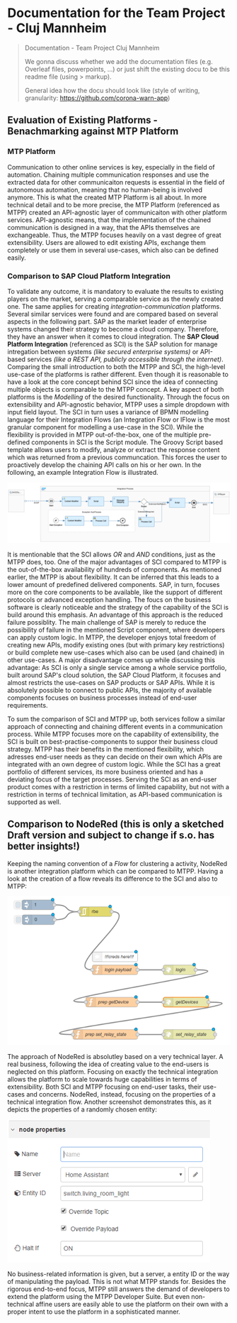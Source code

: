 # Documentation for the Team Project - Cluj Mannheim
> Documentation - Team Project Cluj Mannheim
> 
> We gonna discuss whether we add the documentation files (e.g. Overleaf files, powerpoints, ...) or just shift the existing docu to be this readme file (using >  markup).
> 
> General idea how the docu should look like (style of writing, granularity: https://github.com/corona-warn-app)


## Evaluation of Existing Platforms - Benachmarking against MTP Platform
### MTP Platform
Communication to other online services is key, especially in the field of automation. Chaining multiple communication responses and use the extracted data for other communicaiton requests is essential in the field of autonomous automation, meaning that no human-being is involved anymore.
This is what the created MTP Platform is all about. In more technical detail and to be more precise, the MTP Platform (referenced as MTPP) created an API-agnostic layer of communicaiton with other platform services. API-agnostic means, that the implementation of the chained communication is designed in a way, that the APIs themselves are exchangeable. Thus, the MTPP focuses heavily on a vast degree of great extensibility. Users are allowed to edit existing APIs, exchange them completely or use them in several use-cases, which also can be defined easily.


### Comparison to SAP Cloud Platform Integration
To validate any outcome, it is mandatory to evaluate the results to existing players on the market, serving a comparable service as the newly created one.
The same applies for creating *integration-communication* platforms. Several similar services were found and are compared based on several aspects in the following part.
SAP as the market leader of enterprise systems changed their strategy to become a cloud company. Therefore, they have an answer when it comes to cloud integration. The **SAP Cloud Platform Integration** (referenced as SCI) is the SAP solution for manage intregation between systems *(like secured enterprise systems)* or API-based services *(like a REST API, publicly accessible through the internet)*. Comparing the small introduction to both the MTPP and SCI, the high-level use-case of the platforms is rather different. Even though it is reasonable to have a look at the core concept behind SCI since the idea of connecting multiple objects is comparable to the MTPP concept.
A key aspect of both platforms is the *Modelling* of the desired functionality. Through the focus on extensibility and API-agnostic behavior, MTPP uses a simple dropdown with input field layout. The SCI in turn uses a variance of BPMN modelling language for their Integration Flows (an Integration Flow or IFlow is the most granular component for modelling a use-case in the SCI). While the flexibility is provided in MTPP out-of-the-box, one of the multiple pre-defined components in SCI is the Script module. The Groovy Script based template allows users to modify, analyze or extract the response content which was returned from a previous communcation. This forces the user to proactively develop the chaining API calls on his or her own. In the following, an example Integration Flow is illustrated.

![IFlow-Example](/resources/images/IFlow-Example.png)

It is mentionable that the SCI allows *OR* and *AND* conditions, just as the MTPP does, too.
One of the major advantages of SCI compared to MTPP is the out-of-the-box availability of hundreds of components. As mentioned earlier, the MTPP is about flexibility. It can be inferred that this leads to a lower amount of predefined delivered components. SAP, in turn, focuses more on the core components to be available, like the support of different protocols or advanced exception handling. The foucs on the business software is clearly noticeable and the strategy of the capability of the SCI is build around this emphasis. An advantage of this approach is the reduced failure possiblity. The main challenge of SAP is merely to reduce the possibility of failure in the mentioned Script component, where developers can apply custom logic. In MTPP, the developer enjoys total freedom of creating new APIs, modify existing ones (but with primary key restrictions) or build complete new use-cases which also can be used (and chained) in other use-cases. 
A major disadvantage comes up while discussing this advantage: As SCI is only a single service among a whole service portfolio, built around SAP's cloud solution, the SAP Cloud Platform, it focuses and almost restricts the use-cases on SAP products or SAP APIs. While it is absolutely possible to connect to public APIs, the majority of available components focuses on business processes instead of end-user requirements.

To sum the comparison of SCI and MTPP up, both services follow a similar approach of connecting and chaining different events in a communication process. While MTPP focuses more on the capability of extensibility, the SCI is built on best-practise-components to suppor their business cloud strategy. MTPP has their benefits in the mentioned flexibility, which adresses end-user needs as they can decide on their own which APIs are integrated with an own degree of custom logic. While the SCI has a great portfolio of different services, its more business oriented and has a deviating focus of the target processes. Serving the SCI as an end-user product comes with a restriction in terms of limited capability, but not with a restriction in terms of technical limitation, as API-based communication is supported as well.

## Comparison to NodeRed (this is only a sketched Draft version and subject to change if s.o. has better insights!)
Keeping the naming convention of a *Flow* for clustering a activity, NodeRed is another integration platform which can be compared to MTPP. Having a look at the creation of a flow reveals its difference to the SCI and also to MTPP:

![NodeRedFlow-Example](/resources/images/NodeRedFlow-Example.png)

The approach of NodeRed is absolutley based on a very technical layer. A real business, following the idea of creating value to the end-users is neglected on this platform. Focusing on exactly the technical integration allows the platform to scale towards huge capabilities in terms of extensibility. Both SCI and MTPP focusing on end-user tasks, their use-cases and concerns. NodeRed, instead, focusing on the properties of a technical integration flow. Another screenshot demonstrates this, as it depicts the properties of a randomly chosen entity:

![NodeRedFlow-Properties](/resources/images/NodeRedFlow-Properties.png)

No business-related information is given, but a server, a entity ID or the way of manipulating the payload. This is not what MTPP stands for. Besides the rigorous end-to-end focus, MTPP still answers the demand of developers to extend the platform using the MTPP Developer Suite. But even non-technical affine users are easily able to use the platform on their own with a proper intent to use the platform in a sophisticated manner.




